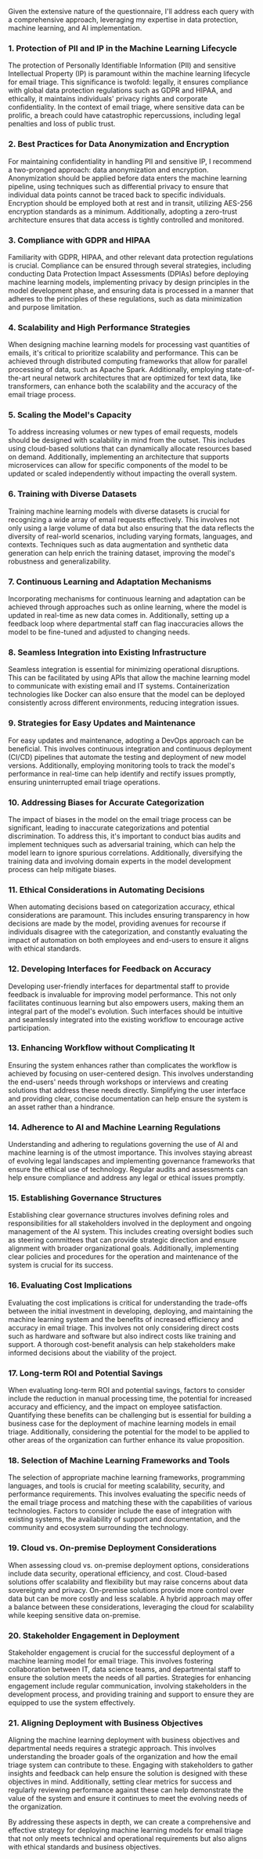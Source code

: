 Given the extensive nature of the questionnaire, I'll address each query with a comprehensive approach, leveraging my expertise in data protection, machine learning, and AI implementation.

### 1. Protection of PII and IP in the Machine Learning Lifecycle

The protection of Personally Identifiable Information (PII) and sensitive Intellectual Property (IP) is paramount within the machine learning lifecycle for email triage. This significance is twofold: legally, it ensures compliance with global data protection regulations such as GDPR and HIPAA, and ethically, it maintains individuals' privacy rights and corporate confidentiality. In the context of email triage, where sensitive data can be prolific, a breach could have catastrophic repercussions, including legal penalties and loss of public trust.

### 2. Best Practices for Data Anonymization and Encryption

For maintaining confidentiality in handling PII and sensitive IP, I recommend a two-pronged approach: data anonymization and encryption. Anonymization should be applied before data enters the machine learning pipeline, using techniques such as differential privacy to ensure that individual data points cannot be traced back to specific individuals. Encryption should be employed both at rest and in transit, utilizing AES-256 encryption standards as a minimum. Additionally, adopting a zero-trust architecture ensures that data access is tightly controlled and monitored.

### 3. Compliance with GDPR and HIPAA

Familiarity with GDPR, HIPAA, and other relevant data protection regulations is crucial. Compliance can be ensured through several strategies, including conducting Data Protection Impact Assessments (DPIAs) before deploying machine learning models, implementing privacy by design principles in the model development phase, and ensuring data is processed in a manner that adheres to the principles of these regulations, such as data minimization and purpose limitation.

### 4. Scalability and High Performance Strategies

When designing machine learning models for processing vast quantities of emails, it's critical to prioritize scalability and performance. This can be achieved through distributed computing frameworks that allow for parallel processing of data, such as Apache Spark. Additionally, employing state-of-the-art neural network architectures that are optimized for text data, like transformers, can enhance both the scalability and the accuracy of the email triage process.

### 5. Scaling the Model's Capacity

To address increasing volumes or new types of email requests, models should be designed with scalability in mind from the outset. This includes using cloud-based solutions that can dynamically allocate resources based on demand. Additionally, implementing an architecture that supports microservices can allow for specific components of the model to be updated or scaled independently without impacting the overall system.

### 6. Training with Diverse Datasets

Training machine learning models with diverse datasets is crucial for recognizing a wide array of email requests effectively. This involves not only using a large volume of data but also ensuring that the data reflects the diversity of real-world scenarios, including varying formats, languages, and contexts. Techniques such as data augmentation and synthetic data generation can help enrich the training dataset, improving the model's robustness and generalizability.

### 7. Continuous Learning and Adaptation Mechanisms

Incorporating mechanisms for continuous learning and adaptation can be achieved through approaches such as online learning, where the model is updated in real-time as new data comes in. Additionally, setting up a feedback loop where departmental staff can flag inaccuracies allows the model to be fine-tuned and adjusted to changing needs.

### 8. Seamless Integration into Existing Infrastructure

Seamless integration is essential for minimizing operational disruptions. This can be facilitated by using APIs that allow the machine learning model to communicate with existing email and IT systems. Containerization technologies like Docker can also ensure that the model can be deployed consistently across different environments, reducing integration issues.

### 9. Strategies for Easy Updates and Maintenance

For easy updates and maintenance, adopting a DevOps approach can be beneficial. This involves continuous integration and continuous deployment (CI/CD) pipelines that automate the testing and deployment of new model versions. Additionally, employing monitoring tools to track the model's performance in real-time can help identify and rectify issues promptly, ensuring uninterrupted email triage operations.

### 10. Addressing Biases for Accurate Categorization

The impact of biases in the model on the email triage process can be significant, leading to inaccurate categorizations and potential discrimination. To address this, it's important to conduct bias audits and implement techniques such as adversarial training, which can help the model learn to ignore spurious correlations. Additionally, diversifying the training data and involving domain experts in the model development process can help mitigate biases.

### 11. Ethical Considerations in Automating Decisions

When automating decisions based on categorization accuracy, ethical considerations are paramount. This includes ensuring transparency in how decisions are made by the model, providing avenues for recourse if individuals disagree with the categorization, and constantly evaluating the impact of automation on both employees and end-users to ensure it aligns with ethical standards.

### 12. Developing Interfaces for Feedback on Accuracy

Developing user-friendly interfaces for departmental staff to provide feedback is invaluable for improving model performance. This not only facilitates continuous learning but also empowers users, making them an integral part of the model's evolution. Such interfaces should be intuitive and seamlessly integrated into the existing workflow to encourage active participation.

### 13. Enhancing Workflow without Complicating It

Ensuring the system enhances rather than complicates the workflow is achieved by focusing on user-centered design. This involves understanding the end-users' needs through workshops or interviews and creating solutions that address these needs directly. Simplifying the user interface and providing clear, concise documentation can help ensure the system is an asset rather than a hindrance.

### 14. Adherence to AI and Machine Learning Regulations

Understanding and adhering to regulations governing the use of AI and machine learning is of the utmost importance. This involves staying abreast of evolving legal landscapes and implementing governance frameworks that ensure the ethical use of technology. Regular audits and assessments can help ensure compliance and address any legal or ethical issues promptly.

### 15. Establishing Governance Structures

Establishing clear governance structures involves defining roles and responsibilities for all stakeholders involved in the deployment and ongoing management of the AI system. This includes creating oversight bodies such as steering committees that can provide strategic direction and ensure alignment with broader organizational goals. Additionally, implementing clear policies and procedures for the operation and maintenance of the system is crucial for its success.

### 16. Evaluating Cost Implications

Evaluating the cost implications is critical for understanding the trade-offs between the initial investment in developing, deploying, and maintaining the machine learning system and the benefits of increased efficiency and accuracy in email triage. This involves not only considering direct costs such as hardware and software but also indirect costs like training and support. A thorough cost-benefit analysis can help stakeholders make informed decisions about the viability of the project.

### 17. Long-term ROI and Potential Savings

When evaluating long-term ROI and potential savings, factors to consider include the reduction in manual processing time, the potential for increased accuracy and efficiency, and the impact on employee satisfaction. Quantifying these benefits can be challenging but is essential for building a business case for the deployment of machine learning models in email triage. Additionally, considering the potential for the model to be applied to other areas of the organization can further enhance its value proposition.

### 18. Selection of Machine Learning Frameworks and Tools

The selection of appropriate machine learning frameworks, programming languages, and tools is crucial for meeting scalability, security, and performance requirements. This involves evaluating the specific needs of the email triage process and matching these with the capabilities of various technologies. Factors to consider include the ease of integration with existing systems, the availability of support and documentation, and the community and ecosystem surrounding the technology.

### 19. Cloud vs. On-premise Deployment Considerations

When assessing cloud vs. on-premise deployment options, considerations include data security, operational efficiency, and cost. Cloud-based solutions offer scalability and flexibility but may raise concerns about data sovereignty and privacy. On-premise solutions provide more control over data but can be more costly and less scalable. A hybrid approach may offer a balance between these considerations, leveraging the cloud for scalability while keeping sensitive data on-premise.

### 20. Stakeholder Engagement in Deployment

Stakeholder engagement is crucial for the successful deployment of a machine learning model for email triage. This involves fostering collaboration between IT, data science teams, and departmental staff to ensure the solution meets the needs of all parties. Strategies for enhancing engagement include regular communication, involving stakeholders in the development process, and providing training and support to ensure they are equipped to use the system effectively.

### 21. Aligning Deployment with Business Objectives

Aligning the machine learning deployment with business objectives and departmental needs requires a strategic approach. This involves understanding the broader goals of the organization and how the email triage system can contribute to these. Engaging with stakeholders to gather insights and feedback can help ensure the solution is designed with these objectives in mind. Additionally, setting clear metrics for success and regularly reviewing performance against these can help demonstrate the value of the system and ensure it continues to meet the evolving needs of the organization.

By addressing these aspects in depth, we can create a comprehensive and effective strategy for deploying machine learning models for email triage that not only meets technical and operational requirements but also aligns with ethical standards and business objectives.